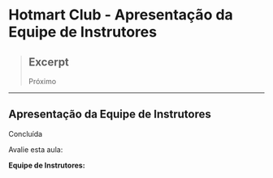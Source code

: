 # Hotmart Club - Apresentação da Equipe de Instrutores

> ## Excerpt
> Próximo

---
## Apresentação da Equipe de Instrutores

Concluída

Avalie esta aula:

**Equipe de Instrutores:**
